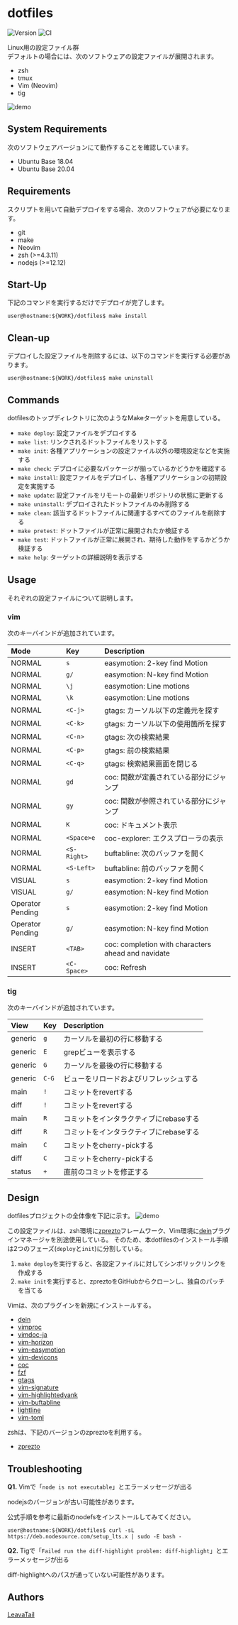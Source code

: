 # dotfiles

![Version](https://img.shields.io/github/tag/LeavaTail/dotfiles.svg)
![CI](https://github.com/LeavaTail/dotfiles/workflows/CI/badge.svg)

Linux用の設定ファイル群  
デフォルトの場合には、次のソフトウェアの設定ファイルが展開されます。

* zsh
* tmux
* Vim (Neovim)
* tig

![demo](https://github.com/LeavaTail/dotfiles/blob/images/vim20220201.png)

## System Requirements

次のソフトウェアバージョンにて動作することを確認しています。

* Ubuntu Base 18.04
* Ubuntu Base 20.04

## Requirements

スクリプトを用いて自動デプロイをする場合、次のソフトウェアが必要になります。

* git
* make
* Neovim
* zsh (>=4.3.11)
* nodejs (>=12.12)

## Start-Up

下記のコマンドを実行するだけでデプロイが完了します。

```shell
user@hostname:${WORK}/dotfiles$ make install
```

## Clean-up

デプロイした設定ファイルを削除するには、以下のコマンドを実行する必要があります。

```shell
user@hostname:${WORK}/dotfiles$ make uninstall
```

## Commands

dotfilesのトップディレクトリに次のようなMakeターゲットを用意している。

* `make deploy`: 設定ファイルをデプロイする
* `make list`: リンクされるドットファイルをリストする
* `make init`: 各種アプリケーションの設定ファイル以外の環境設定などを実施する
* `make check`: デプロイに必要なパッケージが揃っているかどうかを確認する
* `make install`: 設定ファイルをデプロイし、各種アプリケーションの初期設定を実施する
* `make update`: 設定ファイルをリモートの最新リポジトリの状態に更新する
* `make uninstall`: デプロイされたドットファイルのみ削除する
* `make clean`: 該当するドットファイルに関連するすべてのファイルを削除する
* `make pretest`: ドットファイルが正常に展開されたか検証する
* `make test`: ドットファイルが正常に展開され、期待した動作をするかどうか検証する
* `make help`: ターゲットの詳細説明を表示する

## Usage

それぞれの設定ファイルについて説明します。

### vim

次のキーバインドが追加されています。

| Mode | Key | Description |
| :--- | :-- | :---------- |
| NORMAL | `s` | easymotion: 2-key find Motion |
| NORMAL | `g/` | easymotion: N-key find Motion |
| NORMAL | `\j` | easymotion: Line motions |
| NORMAL | `\k` | easymotion: Line motions |
| NORMAL | `<C-j>` | gtags: カーソル以下の定義元を探す |
| NORMAL | `<C-k>` | gtags: カーソル以下の使用箇所を探す |
| NORMAL | `<C-n>` | gtags: 次の検索結果 |
| NORMAL | `<C-p>` | gtags: 前の検索結果 |
| NORMAL | `<C-q>` | gtags: 検索結果画面を閉じる |
| NORMAL | `gd` | coc: 関数が定義されている部分にジャンプ |
| NORMAL | `gy` | coc: 関数が参照されている部分にジャンプ |
| NORMAL | `K` | coc: ドキュメント表示 |
| NORMAL | `<Space>e` | coc-explorer: エクスプローラの表示 |
| NORMAL | `<S-Right>` | buftabline: 次のバッファを開く |
| NORMAL | `<S-Left>` | buftabline: 前のバッファを開く |
| VISUAL | `s` | easymotion: 2-key find Motion |
| VISUAL | `g/` | easymotion: N-key find Motion |
| Operator Pending | `s` | easymotion: 2-key find Motion |
| Operator Pending | `g/` | easymotion: N-key find Motion |
| INSERT | `<TAB>` | coc: completion with characters ahead and navidate |
| INSERT | `<C-Space>` | coc: Refresh |

### tig

次のキーバインドが追加されています。

| View | Key | Description |
| :--- | :-- | :---------- |
| generic | `g` | カーソルを最初の行に移動する |
| generic | `E` | grepビューを表示する |
| generic | `G` | カーソルを最後の行に移動する |
| generic | `C-G` | ビューをリロードおよびリフレッシュする |
| main | `!` | コミットをrevertする |
| diff | `!` | コミットをrevertする |
| main | `R` | コミットをインタラクティブにrebaseする |
| diff | `R` | コミットをインタラクティブにrebaseする |
| main | `C` | コミットをcherry-pickする |
| diff | `C` | コミットをcherry-pickする |
| status | `+` | 直前のコミットを修正する |

## Design

dotfilesプロジェクトの全体像を下記に示す。
![demo](https://github.com/LeavaTail/dotfiles/blob/images/overall20220119.png)

この設定ファイルは、zsh環境に[zprezto](https://github.com/sorin-ionescu/prezto)フレームワーク、Vim環境に[dein](https://github.com/Shougo/dein.vim)プラグインマネージャを別途使用している。
そのため、本dotfilesのインストール手順は2つのフェーズ(`deploy`と`init`)に分割している。

1. `make deploy`を実行すると、各設定ファイルに対してシンボリックリンクを作成する
2. `make init`を実行すると、zpreztoをGitHubからクローンし、独自のパッチを当てる

Vimは、次のプラグインを新規にインストールする。

* [dein](https://github.com/Shougo/dein.vim)
* [vimproc](https://github.com/Shougo/vimproc.vim)
* [vimdoc-ja](https://github.com/vim-jp/vimdoc-ja)
* [vim-horizon](https://github.com/ntk148v/vim-horizon)
* [vim-easymotion](github.com/easymotion/vim-easymotion)
* [vim-devicons](https://github.com/ryanoasis/vim-devicons)
* [coc](https://github.com/neoclide/coc.nvim)
* [fzf](https://github.com/junegunn/fzf.vim)
* [gtags](https://github.com/vim-scripts/gtags.vim)
* [vim-signature](https://github.com/kshenoy/vim-signature)
* [vim-highlightedyank](https://github.com/machakann/vim-highlightedyank)
* [vim-buftabline](https://github.com/ap/vim-buftabline)
* [lightline](https://github.com/itchyny/lightline.vim)
* [vim-toml](https://github.com/cespare/vim-toml)

zshは、下記のバージョンのzpreztoを利用する。

* [zprezto](https://github.com/sorin-ionescu/prezto/commit/166cbe2fca25319db2551f0cc74a86c93259017d)

## Troubleshooting

**Q1.** Vimで「`node is not executable`」とエラーメッセージが出る

nodejsのバージョンが古い可能性があります。

公式手順を参考に最新のnodefsをインストールしてみてください。

```shell
user@hostname:${WORK}/dotfiles$ curl -sL https://deb.nodesource.com/setup_lts.x | sudo -E bash -
```

**Q2.** Tigで「`Failed run the diff-highlight problem: diff-highlight`」とエラーメッセージが出る

diff-highlightへのパスが通っていない可能性があります。

## Authors

[LeavaTail](https://github.com/LeavaTail)
